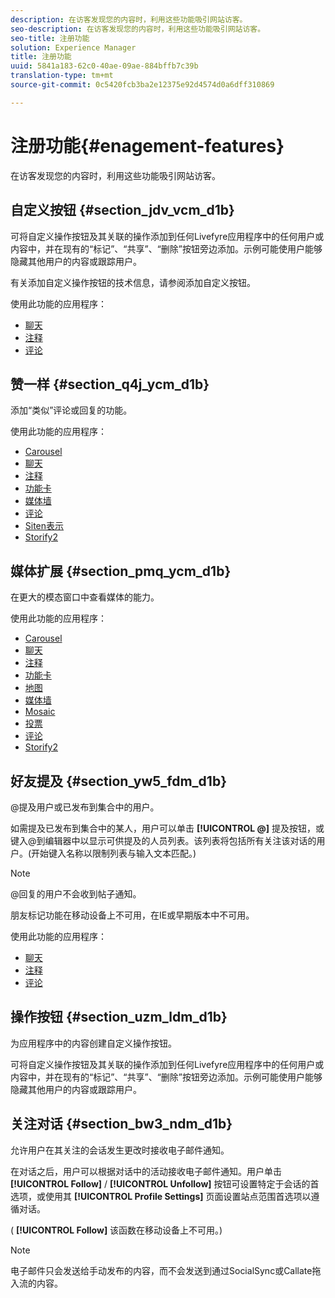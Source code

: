 ```yaml
---
description: 在访客发现您的内容时，利用这些功能吸引网站访客。
seo-description: 在访客发现您的内容时，利用这些功能吸引网站访客。
seo-title: 注册功能
solution: Experience Manager
title: 注册功能
uuid: 5841a183-62c0-40ae-09ae-884bffb7c39b
translation-type: tm+mt
source-git-commit: 0c5420fcb3ba2e12375e92d4574d0a6dff310869

---
```



# 注册功能{#enagement-features}

在访客发现您的内容时，利用这些功能吸引网站访客。

## 自定义按钮 {#section_jdv_vcm_d1b}

可将自定义操作按钮及其关联的操作添加到任何Livefyre应用程序中的任何用户或内容中，并在现有的“标记”、“共享”、“删除”按钮旁边添加。示例可能使用户能够隐藏其他用户的内容或跟踪用户。

有关添加自定义操作按钮的技术信息，请参阅添加自定义按钮。

使用此功能的应用程序：

* [聊天](../c-about-apps/c-chat-app/c-chat-app.md#c_chat_app)
* [注释](/help/using/c-about-apps/c-comments/c-comments.md)
* [评论](../c-about-apps/c-reviews-app/c-reviews-app.md#c_reviews_app)

## 赞一样 {#section_q4j_ycm_d1b}

添加“类似”评论或回复的功能。

使用此功能的应用程序：

* [Carousel](../c-about-apps/c-carousel-app/c-carousel-app.md#c_carousel_app)
* [聊天](../c-about-apps/c-chat-app/c-chat-app.md#c_chat_app)
* [注释](/help/using/c-about-apps/c-comments/c-comments.md)
* [功能卡](../c-about-apps/c-feature-card-app/c-feature-card-app.md#c_feature_card_app)
* [媒体墙](../c-about-apps/c-media-wall-app/c-media-wall-app.md#c_media_wall_app)
* [评论](../c-about-apps/c-reviews-app/c-reviews-app.md#c_reviews_app)
* [Siten表示](../c-about-apps/c-sidenotes-app/c-sidenotes-app.md#c_sidenotes_app)
* [Storify2](../c-about-apps/c-storify2/c-storify2.md#c_storify2)

## 媒体扩展 {#section_pmq_ycm_d1b}

在更大的模态窗口中查看媒体的能力。

使用此功能的应用程序：

* [Carousel](../c-about-apps/c-carousel-app/c-carousel-app.md#c_carousel_app)
* [聊天](../c-about-apps/c-chat-app/c-chat-app.md#c_chat_app)
* [注释](/help/using/c-about-apps/c-comments/c-comments.md)
* [功能卡](../c-about-apps/c-feature-card-app/c-feature-card-app.md#c_feature_card_app)
* [地图](../c-about-apps/c-map-app/c-map-app.md#c_map_app)
* [媒体墙](../c-about-apps/c-media-wall-app/c-media-wall-app.md#c_media_wall_app)
* [Mosaic](../c-about-apps/c-mosaic-app/c-mosaic-app.md#c_mosaic_app)
* [投票](../c-about-apps/c-polls-app/c-polls-app.md#c_polls_app)
* [评论](../c-about-apps/c-reviews-app/c-reviews-app.md#c_reviews_app)
* [Storify2](../c-about-apps/c-storify2/c-storify2.md#c_storify2)

## 好友提及 {#section_yw5_fdm_d1b}

@提及用户或已发布到集合中的用户。

如需提及已发布到集合中的某人，用户可以单击 **[!UICONTROL @]** 提及按钮，或键入@到编辑器中以显示可供提及的人员列表。该列表将包括所有关注该对话的用户。(开始键入名称以限制列表与输入文本匹配。)

>[!NOTE]
>
>@回复的用户不会收到帖子通知。

朋友标记功能在移动设备上不可用，在IE或早期版本中不可用。

使用此功能的应用程序：

* [聊天](../c-about-apps/c-chat-app/c-chat-app.md#c_chat_app)
* [注释](/help/using/c-about-apps/c-comments/c-comments.md)
* [评论](../c-about-apps/c-reviews-app/c-reviews-app.md#c_reviews_app)

## 操作按钮 {#section_uzm_ldm_d1b}

为应用程序中的内容创建自定义操作按钮。

可将自定义操作按钮及其关联的操作添加到任何Livefyre应用程序中的任何用户或内容中，并在现有的“标记”、“共享”、“删除”按钮旁边添加。示例可能使用户能够隐藏其他用户的内容或跟踪用户。

## 关注对话 {#section_bw3_ndm_d1b}

允许用户在其关注的会话发生更改时接收电子邮件通知。

在对话之后，用户可以根据对话中的活动接收电子邮件通知。用户单击 **[!UICONTROL Follow]** / **[!UICONTROL Unfollow]** 按钮可设置特定于会话的首选项，或使用其 **[!UICONTROL Profile Settings]** 页面设置站点范围首选项以遵循对话。

( **[!UICONTROL Follow]** 该函数在移动设备上不可用。)

>[!NOTE]
>
>电子邮件只会发送给手动发布的内容，而不会发送到通过SocialSync或Callate拖入流的内容。

